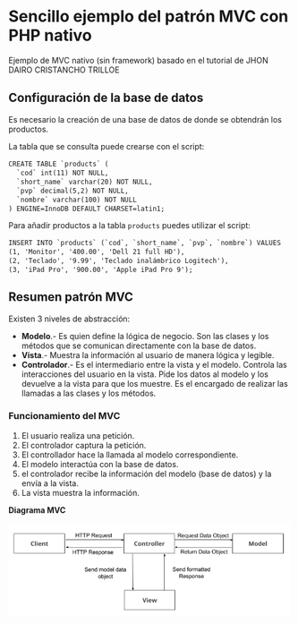 # Sencillo ejemplo del patrón MVC con PHP nativo
Ejemplo de MVC nativo (sin framework) basado en el tutorial de JHON DAIRO CRISTANCHO TRILLOE

## Configuración de la base de datos
Es necesario la creación de una base de datos de donde se obtendrán los productos. 

La tabla que se consulta puede crearse con el script:

```
CREATE TABLE `products` (
  `cod` int(11) NOT NULL,
  `short_name` varchar(20) NOT NULL,
  `pvp` decimal(5,2) NOT NULL,
  `nombre` varchar(100) NOT NULL
) ENGINE=InnoDB DEFAULT CHARSET=latin1;
```

Para añadir productos a la tabla ```products``` puedes utilizar el script:

```
INSERT INTO `products` (`cod`, `short_name`, `pvp`, `nombre`) VALUES
(1, 'Monitor', '400.00', 'Dell 21 full HD'),
(2, 'Teclado', '9.99', 'Teclado inalámbrico Logitech'),
(3, 'iPad Pro', '900.00', 'Apple iPad Pro 9');
```

## Resumen patrón MVC

Existen 3 niveles de abstracción:

* **Modelo**.- Es quien define la lógica de negocio. Son las clases y los métodos que se comunican directamente con la base de datos.
* **Vista**.- Muestra la información al usuario de manera lógica y legible.
* **Controlador**.- Es el intermediario entre la vista y el modelo. Controla las interacciones del usuario en la vista. Pide los datos
al modelo y los devuelve a la vista para que los muestre. Es el encargado de realizar las llamadas a las clases y los métodos.

### Funcionamiento del MVC

1. El usuario realiza una petición.
2. El controlador captura la petición.
3. El controllador hace la llamada al modelo correspondiente.
4. El modelo interactúa con la base de datos.
5. el controlador recibe la información del modelo (base de datos) y la envía a la vista.
6. La vista muestra la información.

**Diagrama MVC**

![](mvc-diagram.png) 

